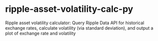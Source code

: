 # ripple-asset-volatility-calc-py
Ripple asset volatility calculator: Query Ripple Data API for historical exchange rates, calculate volatility (via standard deviation), and output a plot of exchange rate and volatility
